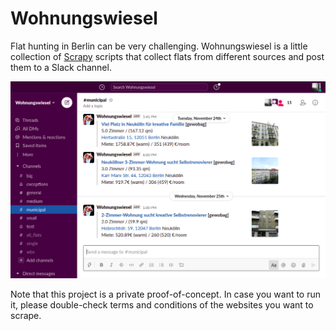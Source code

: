 # Wohnungswiesel

Flat hunting in Berlin can be very challenging. Wohnungswiesel is a little collection of [Scrapy](https://scrapy.org/) 
scripts that collect flats from different sources and post them to a Slack channel. 

![Screenshot](screenshot.png)

Note that this project is a private proof-of-concept. In case you want to run it, please double-check terms and 
conditions of the websites you want to scrape.
